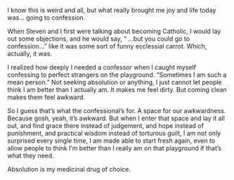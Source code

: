  I know this is weird and all, but what really brought me joy and life today was… going to confession. 

 When Steven and I first were talking about becoming Catholic, I would lay out some objections, and he would say, “ …but you could go to confession…” like it was some sort of funny ecclessial carrot. Which, actually, it was. 

 I realized how deeply I needed a confessor when I caught myself confessing to perfect strangers on the playground. “Sometimes I am such a mean person.” Not seeking absolution or anything, I just cannot let people think I am better than I actually am. It makes me feel dirty. But coming clean makes them feel awkward. 

 So I guess that’s what the confessional’s for. A space for our awkwardness. Because gosh, yeah, it’s awkward. But when I enter that space and lay it all out, and find grace there instead of judgement, and hope instead of punishment, and practical wisdom instead of torturous guilt, I am not only surprised every single time, I am made able to start fresh again, even to allow people to think I’m better than I really am on that playground if that’s what they need. 

 Absolution is my medicinal drug of choice. 